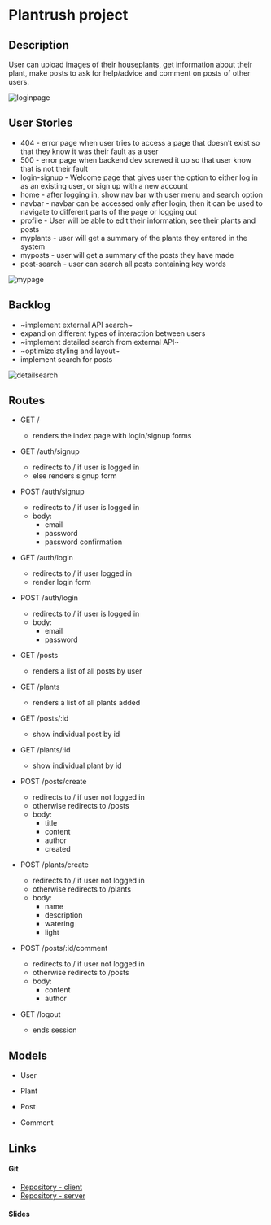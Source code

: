 # Plantrush project

## Description

User can upload images of their houseplants, get information about their plant, make posts to ask for help/advice and comment on posts of other users.


![loginpage](https://user-images.githubusercontent.com/61108220/110463914-c619d000-80d2-11eb-8eb0-497bbbde4897.png)


## User Stories

- 404 - error page when user tries to access a page that doesn’t exist so that they know it was their fault as a user
- 500 - error page when backend dev screwed it up so that user know that is not their fault
- login-signup - Welcome page that gives user the option to either log in as an existing user, or sign up with a new account
- home - after logging in, show nav bar with user menu and search option 
- navbar - navbar can be accessed only after login, then it can be used to navigate to different parts of the page or logging out
- profile - User will be able to edit their information, see their plants and posts
- myplants - user will get a summary of the plants they entered in the system
- myposts - user will get a summary of the posts they have made
- post-search - user can search all posts containing key words


![mypage](https://user-images.githubusercontent.com/61108220/110463957-d5008280-80d2-11eb-9e91-5edb51be4e96.png)

## Backlog

- ~implement external API search~
- expand on different types of interaction between users
- ~implement detailed search from external API~
- ~optimize styling and layout~
- implement search for posts


![detailsearch](https://user-images.githubusercontent.com/61108220/110463997-e34e9e80-80d2-11eb-81b2-49b0fd4e3aaa.png)


## Routes

* GET /
  * renders the index page with login/signup forms

* GET /auth/signup
  * redirects to / if user is logged in
  * else renders signup form

* POST /auth/signup
  * redirects to / if user is logged in
  * body:
    * email
    * password
    * password confirmation

* GET /auth/login
  * redirects to / if user logged in
  * render login form 

* POST /auth/login
  * redirects to / if user is logged in
  * body:
    * email
    * password

* GET /posts 
  * renders a list of all posts by user

* GET /plants 
  * renders a list of all plants added

* GET /posts/:id
  * show individual post by id

* GET /plants/:id
  * show individual plant by id

* POST /posts/create
  * redirects to / if user not logged in
  * otherwise redirects to /posts
  * body:
    * title
    * content
    * author
    * created

* POST /plants/create
  * redirects to / if user not logged in
  * otherwise redirects to /plants
  * body:
    * name
    * description
    * watering
    * light

* POST /posts/:id/comment
  * redirects to / if user not logged in
  * otherwise redirects to /posts
  * body:
    * content
    * author


* GET /logout
  * ends session

## Models

* User

* Plant

* Post

* Comment


## Links

#### Git


- [Repository - client](https://github.com/sitzelwucht/plantrush-client)
- [Repository - server](https://github.com/sitzelwucht/plantrush-server)

#### Slides